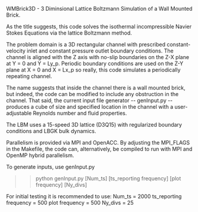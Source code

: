 WMBrick3D - 3 Diminsional Lattice Boltzmann Simulation of a Wall Mounted Brick.

As the title suggests, this code solves the isothermal incompressible Navier Stokes Equations
via the lattice Boltzmann method. 

The problem domain is a 3D rectangular channel with prescribed constant-velocity inlet and constant
pressure outlet boundary conditions.  The channel is aligned with the Z axis with no-slip boundaries on the 
Z-X plane at Y = 0 and Y = Ly_p.  Periodic boundary conditions are used on the Z-Y plane at X = 0 and X = Lx_p
so really, this code simulates a periodically repeating channel.

The name suggests that inside the channel there is a wall mounted brick, but indeed, the code can be 
modified to include any obstruction in the channel.  That said, the current input file generator -- genInput.py --
produces a cube of size and specified location in the channel with a user-adjustable Reynolds number and fluid properties.

The LBM uses a 15-speed 3D lattice (D3Q15) with regularized boundary conditions and LBGK bulk dynamics.  

Parallelism is provided via MPI and OpenACC.  By adjusting the MPI_FLAGS in the Makefile, the code can, alternatively,
be compiled to run with MPI and OpenMP hybrid parallelism.

To generate inputs, use genInput.py
>>python genInput.py [Num_ts] [ts_reporting frequency] [plot frequency] [Ny_divs]

For initial testing it is recommended to use:
Num_ts = 2000
ts_reporting frequency = 500
plot frequency = 500
Ny_divs = 25


